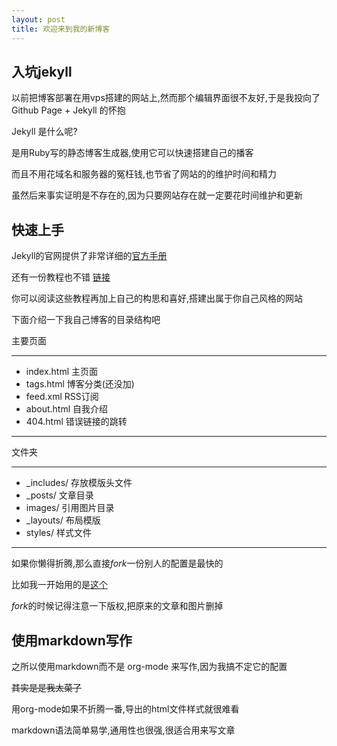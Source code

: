 ```yaml
---
layout: post
title: 欢迎来到我的新博客
---
```


## 入坑jekyll
  
  以前把博客部署在用vps搭建的网站上,然而那个编辑界面很不友好,于是我投向了Github Page + Jekyll 的怀抱 
  
  Jekyll 是什么呢? 
  
  是用Ruby写的静态博客生成器,使用它可以快速搭建自己的播客 
  
  而且不用花域名和服务器的冤枉钱,也节省了网站的的维护时间和精力 
  
  虽然后来事实证明是不存在的,因为只要网站存在就一定要花时间维护和更新
  
## 快速上手
  
  Jekyll的官网提供了非常详细的[官方手册](https://jekyllcn.com/docs/home/) 
  
  还有一份教程也不错 [链接](https://gist.github.com/biezhi/f88be58ef4ae0f3741bb36ab8daa53c5)
  
  你可以阅读这些教程再加上自己的构思和喜好,搭建出属于你自己风格的网站 
  
  下面介绍一下我自己博客的目录结构吧
  
  主要页面
  
--- 
* index.html    主页面
* tags.html    博客分类(还没加)
* feed.xml    RSS订阅
* about.html    自我介绍
* 404.html    错误链接的跳转

---

文件夹

---
* _includes/ 存放模版头文件
* _posts/ 文章目录
* images/ 引用图片目录
* _layouts/ 布局模版
* styles/ 样式文件

---
如果你懒得折腾,那么直接*fork*一份别人的配置是最快的

比如我一开始用的是[这个](https://github.com/barryclark/jekyll-now) 

*fork*的时候记得注意一下版权,把原来的文章和图片删掉
  
## 使用markdown写作

之所以使用markdown而不是 org-mode 来写作,因为我搞不定它的配置

~~其实是是我太菜了~~

用org-mode如果不折腾一番,导出的html文件样式就很难看

markdown语法简单易学,通用性也很强,很适合用来写文章


